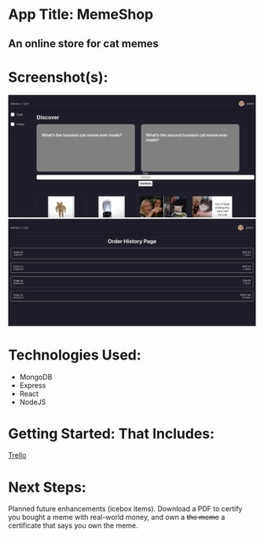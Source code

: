 # App Title: MemeShop
## An online store for cat memes
# Screenshot(s): 
![Screenshot of Homepage](src/images/MemeShopScreenshot.png)  
![Screenshot of OrderHistory](src/images/OrderHistoryScreenshot.png)  

# Technologies Used: 
- MongoDB
- Express
- React
- NodeJS  
  
# Getting Started: That Includes:
[Trello](https://trello.com/b/k6WjUyig/project-4-memestore)

# Next Steps: 
Planned future enhancements (icebox items).
Download a PDF to certify you bought a meme with real-world money, and own a ~~the meme~~ a certificate that says you own the meme.